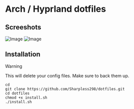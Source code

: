 #  Arch / Hyprland dotfiles 

## Screeshots
![Image](https://github.com/user-attachments/assets/4b7f05ac-c04a-4538-9cfe-d7d6f139aefa)
![Image](https://github.com/user-attachments/assets/16eec215-d918-4ca9-ab94-4e45b1027edb)

## Installation

> [!WARNING]  
> This will delete your config files. Make sure to back them up.

```
cd
git clone https://github.com/Sharpless298/dotfiles.git
cd dotfiles
chmod +x install.sh
./install.sh
```
